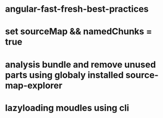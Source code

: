 # angular-fast-fresh-best-practices

# set sourceMap && namedChunks = true

# analysis bundle and remove unused parts using globaly installed source-map-explorer

# lazyloading moudles using cli
